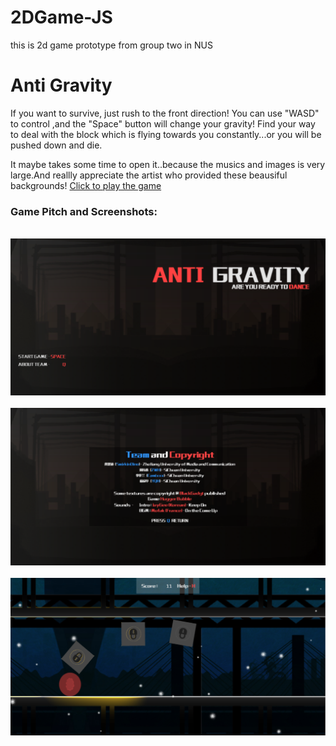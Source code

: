 # 2DGame-JS
this is 2d game prototype from group two in NUS
# Anti Gravity

If you want to survive, just rush to the front direction! You can use "WASD" to control ,and the "Space" button will change your gravity! Find your way to deal with the block which is flying towards you constantly...or you will be pushed down and die.


It maybe takes some time to open it..because the musics and images is very large.And reallly appreciate the artist who provided these beausiful backgrounds!
[Click to play the game](http://ri3007b.co.nf/Group2/public_html/)

### Game Pitch and Screenshots:
        ![01](https://raw.githubusercontent.com/Camixxx/2DGame-JS/master/Shot01.png)
        ![01](https://raw.githubusercontent.com/Camixxx/2DGame-JS/master/Shot02.png)
        ![01](https://raw.githubusercontent.com/Camixxx/2DGame-JS/master/Shot03.png)

